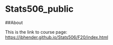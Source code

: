 # Stats506_public

##About

This is the link to course page: https://jbhender.github.io/Stats506/F20/index.html


